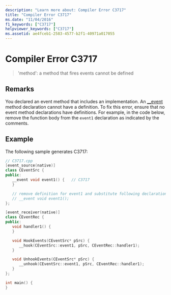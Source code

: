 ```yaml
---
description: "Learn more about: Compiler Error C3717"
title: "Compiler Error C3717"
ms.date: "11/04/2016"
f1_keywords: ["C3717"]
helpviewer_keywords: ["C3717"]
ms.assetid: ae4fceb1-2583-4577-b2f1-40971a017055
---
```

# Compiler Error C3717

> 'method': a method that fires events cannot be defined

## Remarks

You declared an event method that includes an implementation. An [__event](../../cpp/event.md) method declaration cannot have a definition. To fix this error, ensure that no event method declarations have definitions. For example, in the code below, remove the function body from the `event1` declaration as indicated by the comments.

## Example

The following sample generates C3717:

```cpp
// C3717.cpp
[event_source(native)]
class CEventSrc {
public:
   __event void event1() {   // C3717
   }

   // remove definition for event1 and substitute following declaration
   // __event void event1();
};

[event_receiver(native)]
class CEventRec {
public:
   void handler1() {
   }

   void HookEvents(CEventSrc* pSrc) {
      __hook(CEventSrc::event1, pSrc, CEventRec::handler1);
   }

   void UnhookEvents(CEventSrc* pSrc) {
      __unhook(CEventSrc::event1, pSrc, CEventRec::handler1);
   }
};

int main() {
}
```
